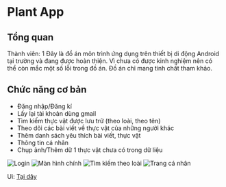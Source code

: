 # Plant App

## Tổng quan
Thành viên: 1
Đây là đồ án môn trình ứng dụng trên thiết bị di động Android tại trường và đang được hoàn thiện. 
Vì chưa có được kinh nghiệm nên có thể còn mắc một số lỗi trong đồ án. Đồ án chỉ mang tính chất tham khảo.

## Chức năng cơ bản
- Đăng nhập/Đăng kí
- Lấy lại tài khoản dùng gmail
- Tìm kiếm thực vật được lưu trữ (theo loài, theo tên)
- Theo dõi các bài viết về thực vật của những người khác
- Thêm danh sách yêu thích bài viết, thực vật
- Thông tin cá nhân
- Chụp ảnh/Thêm dữ 1 thực vật chưa có trong dữ liệu

![Login](https://firebasestorage.googleapis.com/v0/b/plant-app-freebies.appspot.com/o/demo%2FScreenshot_20230408-192346.png?alt=media&token=38c797f1-846b-4444-85f3-e68128b2835b)
![Màn hình chính](https://firebasestorage.googleapis.com/v0/b/plant-app-freebies.appspot.com/o/demo%2FScreenshot_20230408-192212.png?alt=media&token=a7ba132b-9d9d-4242-bbe8-ac86b7536368)
![Tìm kiếm theo loài](https://firebasestorage.googleapis.com/v0/b/plant-app-freebies.appspot.com/o/demo%2FScreenshot_20230408-192226.png?alt=media&token=a1f07cc9-9a70-4cf1-be6c-a509d98948ba)
![Trang cá nhân](https://firebasestorage.googleapis.com/v0/b/plant-app-freebies.appspot.com/o/demo%2FScreenshot_20230408-192220.png?alt=media&token=ee7ddc4c-2a0c-4d44-a9aa-7b5761e90f45)

Ui: [Tại dây](https://www.figma.com/file/6yPIaQjGsC3lNDMaRxxl4X/Plant-App---K19?node-id=8%3A274&t=EzilWZKWAh0V5I8h-1)
